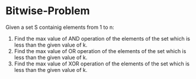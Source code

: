 # Bitwise-Problem
Given a set S containig elements from 1 to n:
 1) Find the max value of AND operation of the elements of the set which is less than the given value of k.
 2) Find the max value of OR operation of the elements of the set which is less than the given value of k.
 3) Find the max value of XOR operation of the elements of the set which is less than the given value of k.
